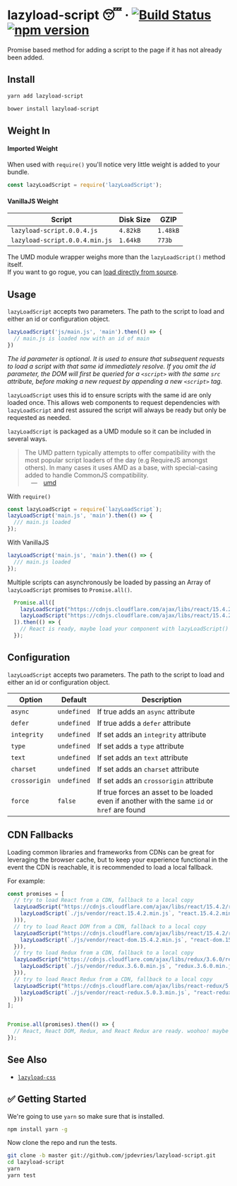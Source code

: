 # lazyload-script 😴 &middot; [![Build Status](https://travis-ci.org/jpdevries/lazyload-script.svg?branch=master)](https://travis-ci.org/jpdevries/lazyload-script) [![npm version](https://badge.fury.io/js/lazyload-script.svg)](https://badge.fury.io/js/lazyload-script)

Promise based method for adding a script to the page if it has not already been added.

##  Install

```bash
yarn add lazyload-script
```

```bash
bower install lazyload-script
```

## Weight In
#### Imported Weight
When used with `require()` you'll notice very little weight is added to your bundle.

```js
const lazyLoadScript = require('lazyLoadScript');
```

#### VanillaJS Weight
| Script        | Disk Size           | GZIP  |
| ------------- | ------------- | ----- |
| `lazyload-script.0.0.4.js`      | `4.82kB`      |   `1.48kB` |
| `lazyload-script.0.0.4.min.js`      | `1.64kB`      |   `773b` |

The UMD module wrapper weighs more than the `lazyLoadScript()` method itself.  
If you want to go rogue, you can [load directly from source](https://github.com/jpdevries/lazyload-script/blob/master/lazyload-script.js).

## Usage

`lazyLoadScript` accepts two parameters. The path to the script to load and either an id or configuration object.

```js
lazyLoadScript('js/main.js', 'main').then(() => {
  // main.js is loaded now with an id of main
})
```
_The id parameter is optional. It is used to ensure that subsequent requests to load a script with that same id immediately resolve. If you omit the id parameter, the DOM will first be queried for a `<script>` with the same `src` attribute, before making a new request by appending a new `<script>` tag._

`lazyLoadScript` uses this id to ensure scripts with the same id are only loaded once. This allows web components to request dependencies with `lazyLoadScript` and rest assured the script will always be ready but only be requested as needed.


`lazyLoadScript` is packaged as a UMD module so it can be included in several ways.

> The UMD pattern typically attempts to offer compatibility with the most popular script loaders of the day (e.g RequireJS amongst others). In many cases it uses AMD as a base, with special-casing added to handle CommonJS compatibility.  
&emsp;&mdash;&emsp;[umd](https://github.com/umdjs/umd)

With `require()`  
```js
const lazyLoadScript = require(`lazyLoadScript`);
lazyLoadScript('main.js', 'main').then(() => {
  /// main.js loaded
});

```

With VanillaJS
```js
lazyLoadScript('main.js', 'main').then(() => {
  /// main.js loaded
});
```

Multiple scripts can asynchronously be loaded by passing an Array of `lazyLoadScript` promises to `Promise.all()`.

```js
  Promise.all([
    lazyLoadScript("https://cdnjs.cloudflare.com/ajax/libs/react/15.4.2/react.min.js", "react.15.4.2.min.js"),
    lazyLoadScript("https://cdnjs.cloudflare.com/ajax/libs/react/15.4.2/react-dom.min.js", "react-dom.15.4.2.min.js")
  ]).then(() => {
    // React is ready, maybe load your component with lazyLoadScript() now?
  });
```

## Configuration

`lazyLoadScript` accepts two parameters. The path to the script to load and either an id or configuration object.

| Option        | Default           | Description  |
| ------------- | ------------- | ----- |
| `async`      | `undefined`      |   If true adds an `async` attribute |
| `defer`      | `undefined`      |   If true adds a `defer` attribute |
| `integrity`      | `undefined`      |   If set adds an `integrity` attribute |
| `type`      | `undefined`      |   If set adds a `type` attribute |
| `text`      | `undefined`      |   If set adds an `text` attribute |
| `charset`      | `undefined`      |   If set adds an `charset` attribute |
| `crossorigin`      | `undefined`      |   If set adds an `crossorigin` attribute |
| `force`      | `false`      |   If true forces an asset to be loaded even if another with the same `id` or `href` are found |

## CDN Fallbacks

Loading common libraries and frameworks from CDNs can be great for leveraging the browser cache, but to keep your experience functional in the event the CDN is reachable, it is recommended to load a local fallback.

For example:

```js
const promises = [
  // try to load React from a CDN, fallback to a local copy
  lazyLoadScript("https://cdnjs.cloudflare.com/ajax/libs/react/15.4.2/react.min.js", "react.15.4.2.min.js").catch((err => (
    lazyLoadScript(`./js/vendor/react.15.4.2.min.js`, "react.15.4.2.min.js")
  ))),
  // try to load React DOM from a CDN, fallback to a local copy
  lazyLoadScript("https://cdnjs.cloudflare.com/ajax/libs/react/15.4.2/react-dom.min.js", "react-dom.15.4.2.min.js").catch((err => {
    lazyLoadScript(`./js/vendor/react-dom.15.4.2.min.js`, "react-dom.15.4.2.min.js")
  })),
  // try to load Redux from a CDN, fallback to a local copy
  lazyLoadScript("https://cdnjs.cloudflare.com/ajax/libs/redux/3.6.0/redux.min.js", "redux.3.6.0.min.js").catch((err => {
    lazyLoadScript(`./js/vendor/redux.3.6.0.min.js`, "redux.3.6.0.min.js")
  })),
  // try to load React Redux from a CDN, fallback to a local copy
  lazyLoadScript("https://cdnjs.cloudflare.com/ajax/libs/react-redux/5.0.3/react-redux.min.js", "react-redux.5.0.3.min.js").catch((err => {
    lazyLoadScript(`./js/vendor/react-redux.5.0.3.min.js`, "react-redux.5.0.3.min.js")
  }))
];


Promise.all(promises).then(() => {
  // React, React DOM, Redux, and React Redux are ready. woohoo! maybe load your component with lazyLoadScript() now?
});
```

## See Also
 - [`lazyload-css`](https://github.com/jpdevries/lazyload-css/tree/master#lazyload-css)

## ✅ Getting Started
We're going to use `yarn` so make sure that is installed.

```bash
npm install yarn -g
```

Now clone the repo and run the tests.

```bash
git clone -b master git://github.com/jpdevries/lazyload-script.git
cd lazyload-script
yarn
yarn test
```
